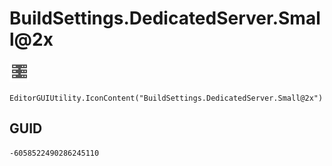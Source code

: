 # BuildSettings.DedicatedServer.Small@2x
![](/img/BuildSettings.DedicatedServer.Small@2x.png)

``` CSharp
EditorGUIUtility.IconContent("BuildSettings.DedicatedServer.Small@2x")
```
## GUID
```
-6058522490286245110
```
